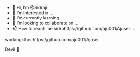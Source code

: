 - 👋 Hi, I’m @Sidraji
- 👀 I’m interested in ...
- 🌱 I’m currently learning ...
- 💞️ I’m looking to collaborate on ...
- 📫 How to reach me sidrahttps://github.com/aju001/Ajuser  ...

<!---
Sidraji/Sidraji is a ✨ special ✨ repository because its `README.md` (this file) appears on your GitHub profile.
You can click the Preview link to take a look at your changes.
--->workinghttps:https://github.com/aju001/Ajuser
Devil 👿 
